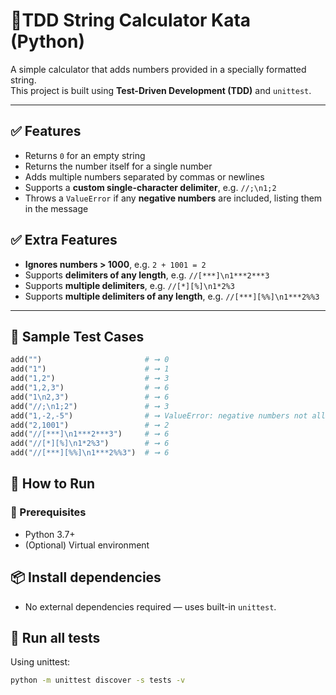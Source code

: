 # 🧮TDD String Calculator Kata (Python)

A simple calculator that adds numbers provided in a specially formatted string.  
This project is built using **Test-Driven Development (TDD)** and `unittest`.

---

## ✅ Features

- Returns `0` for an empty string
- Returns the number itself for a single number
- Adds multiple numbers separated by commas or newlines
- Supports a **custom single-character delimiter**, e.g. `//;\n1;2`
- Throws a `ValueError` if any **negative numbers** are included, listing them in the message


## ✅ Extra Features

- **Ignores numbers > 1000**, e.g. `2 + 1001 = 2`
- Supports **delimiters of any length**, e.g. `//[***]\n1***2***3`
- Supports **multiple delimiters**, e.g. `//[*][%]\n1*2%3`
- Supports **multiple delimiters of any length**, e.g. `//[***][%%]\n1***2%%3`
---

## 🧪 Sample Test Cases

```python
add("")                       # ➞ 0
add("1")                      # ➞ 1
add("1,2")                    # ➞ 3
add("1,2,3")                  # ➞ 6
add("1\n2,3")                 # ➞ 6
add("//;\n1;2")               # ➞ 3
add("1,-2,-5")                # ➞ ValueError: negative numbers not allowed -2, -5
add("2,1001")                 # ➞ 2
add("//[***]\n1***2***3")     # ➞ 6
add("//[*][%]\n1*2%3")        # ➞ 6
add("//[***][%%]\n1***2%%3")  # ➞ 6
```

## 🚀 How to Run
### 🔧 Prerequisites
- Python 3.7+
- (Optional) Virtual environment

## 📦 Install dependencies
- No external dependencies required — uses built-in `unittest`.

## 🧪 Run all tests
Using unittest:
```bash
python -m unittest discover -s tests -v
```